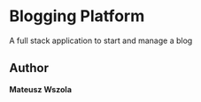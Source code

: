 # Blogging Platform

A full stack application to start and manage a blog

## Author

**Mateusz Wszola**
